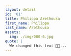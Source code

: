 ```yaml
---
layout: detail
id: '01'
title: Philippa Arethousa
first_name: Philippa
last_name: Arethousa
assets:
  img: ./img/000-6.jpg
quote: |
  We changed this text 👋🏼...
---
```

